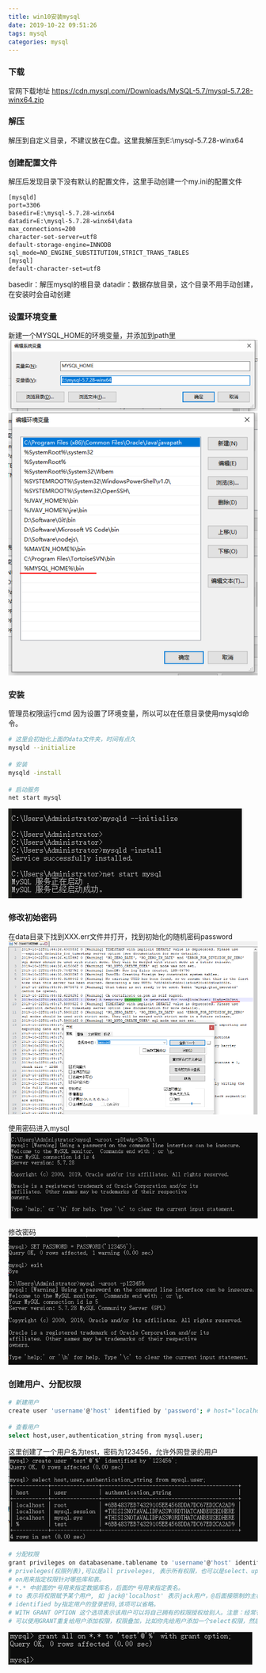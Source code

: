 ```yaml
---
title: win10安装mysql
date: 2019-10-22 09:51:26
tags: mysql
categories: mysql
---
```


### 下载
官网下载地址
<https://cdn.mysql.com//Downloads/MySQL-5.7/mysql-5.7.28-winx64.zip>

### 解压
解压到自定义目录，不建议放在C盘。这里我解压到E:\mysql-5.7.28-winx64

### 创建配置文件
解压后发现目录下没有默认的配置文件，这里手动创建一个my.ini的配置文件
```
[mysqld]
port=3306
basedir=E:\mysql-5.7.28-winx64
datadir=E:\mysql-5.7.28-winx64\data
max_connections=200
character-set-server=utf8
default-storage-engine=INNODB
sql_mode=NO_ENGINE_SUBSTITUTION,STRICT_TRANS_TABLES
[mysql]
default-character-set=utf8
```
basedir：解压mysql的根目录
datadir：数据存放目录，这个目录不用手动创建，在安装时会自动创建

### 设置环境变量
新建一个MYSQL_HOME的环境变量，并添加到path里
![](/images/mysql/1.png)
![](/images/mysql/2.png)

### 安装
管理员权限运行cmd
因为设置了环境变量，所以可以在任意目录使用mysqld命令。
```bash
# 这里会初始化上面的data文件夹，时间有点久
mysqld --initialize

# 安装
mysqld -install

# 启动服务
net start mysql
```
![](/images/mysql/3.png)

### 修改初始密码
在data目录下找到XXX.err文件并打开，找到初始化的随机密码password
![](/images/mysql/4.png)

使用密码进入mysql
![](/images/mysql/5.png)

修改密码
![](/images/mysql/6.png)

### 创建用户、分配权限
```bash
# 新建用户
create user 'username'@'host' identified by 'password'; # host="localhost"为本地用户 host="ip"为ip登录  host="%"为外网登录

# 查看用户
select host,user,authentication_string from mysql.user;
```
这里创建了一个用户名为test，密码为123456，允许外网登录的用户
![](/images/mysql/7.png)

```bash
# 分配权限
grant privileges on databasename.tablename to 'username'@'host' identified by 'password';
# priveleges(权限列表),可以是all priveleges, 表示所有权限，也可以是select、update等权限，多个权限的名词,相互之间用逗号分开。
# on用来指定权限针对哪些库和表。
# *.* 中前面的*号用来指定数据库名，后面的*号用来指定表名。
# to 表示将权限赋予某个用户, 如 jack@'localhost' 表示jack用户，@后面接限制的主机，可以是IP、IP段、域名以及%，%表示任何地方。
# identified by指定用户的登录密码,该项可以省略。
# WITH GRANT OPTION 这个选项表示该用户可以将自己拥有的权限授权给别人。注意：经常有人在创建操作用户的时候不指定WITH GRANT OPTION选项导致后来该用户不能使用GRANT命令创建用户或者给其它用户授权。
# 可以使用GRANT重复给用户添加权限，权限叠加，比如你先给用户添加一个select权限，然后又给用户添加一个insert权限，那么该用户就同时拥有了select和insert权限。
```
![](/images/mysql/8.png)